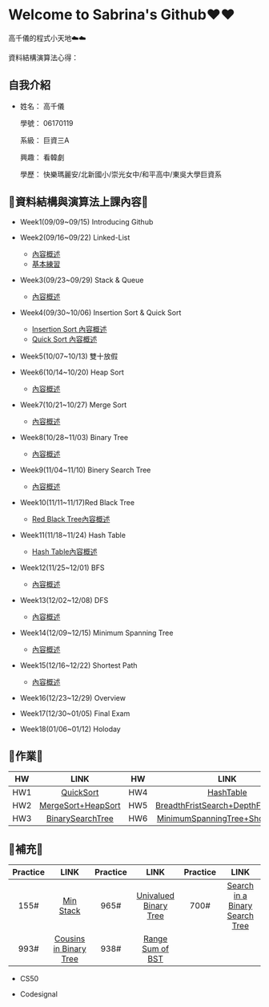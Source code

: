 # Welcome to Sabrina's Github❤️❤️

   高千儀的程式小天地☁️☁️
   
   資料結構演算法心得：
  
## 自我介紹
* 姓名： 高千儀
 
  學號： 06170119
 
  系級： 巨資三A
  
  興趣： 看韓劇
  
  學歷： 快樂瑪麗安/北新國小/崇光女中/和平高中/東吳大學巨資系

## 🌟資料結構與演算法上課內容🌟
* Week1(09/09~09/15) Introducing Github

* Week2(09/16~09/22) Linked-List
  
  * [內容概述](https://github.com/Sabrina8198/Sabrina/blob/master/Linked-List/Basic%20Concept.pdf)
  * [基本練習](https://github.com/Sabrina8198/Sabrina/blob/master/Linked-List/Linked%20List(Basic%20Practice)1.ipynb)

- Week3(09/23~09/29) Stack & Queue
  
  - [內容概述](https://github.com/Sabrina8198/Sabrina/blob/master/Stack%20%26%20Queue/Basic%20Concept.pdf)
  
- Week4(09/30~10/06) Insertion Sort & Quick Sort
  
  - [Insertion Sort 內容概述](https://github.com/Sabrina8198/Sabrina/blob/master/Insertion%20Sort/Basic%20Concept.pdf)
  - [Quick Sort 內容概述](https://github.com/Sabrina8198/Sabrina/blob/master/Quick%20Sort/Basic%20concept.pdf)

- Week5(10/07~10/13) 雙十放假

- Week6(10/14~10/20) Heap Sort
  - [內容概述](https://github.com/Sabrina8198/Sabrina/blob/master/Heap%20Sort/Basic%20Concept.pdf)

- Week7(10/21~10/27) Merge Sort
  - [內容概述](https://github.com/Sabrina8198/Sabrina/blob/master/Merge%20Sort/Merge%20Sort%20Basic%20Concept.pdf)

- Week8(10/28~11/03) Binary Tree
  - [內容概述](https://github.com/Sabrina8198/Sabrina/blob/master/Binery%20Search%20Tree%20%26%20Red%20Black%20Tree/Binary%20Tree.pdf)

- Week9(11/04~11/10) Binery Search Tree
  - [內容概述](https://github.com/Sabrina8198/Sabrina/blob/master/Binery%20Search%20Tree%20%26%20Red%20Black%20Tree/Binery%20Search%20Tree%20%26%20Red%20Black%20Tree.pdf)

- Week10(11/11~11/17)Red Black Tree
  - [Red Black Tree內容概述](https://github.com/Sabrina8198/Sabrina/blob/master/Binery%20Search%20Tree%20%26%20Red%20Black%20Tree/Binery%20Search%20Tree%20%26%20Red%20Black%20Tree.pdf)

- Week11(11/18~11/24) Hash Table
  - [Hash Table內容概述](https://github.com/Sabrina8198/Sabrina/blob/master/Hash%20Table/Hash%20Table.pdf)

- Week12(11/25~12/01) BFS
  - [內容概述](https://github.com/Sabrina8198/Sabrina/blob/master/BFS%20%26%20DFS/BFS%20%26%20DFS.pdf)

- Week13(12/02~12/08) DFS
  - [內容概述](https://github.com/Sabrina8198/Sabrina/blob/master/BFS%20%26%20DFS/BFS%20%26%20DFS.pdf)

- Week14(12/09~12/15) Minimum Spanning Tree
  - [內容概述](https://github.com/Sabrina8198/Sabrina/blob/master/Shortest%20path/Minimum%20Spanning%20Tree.pdf)

- Week15(12/16~12/22) Shortest Path
  - [內容概述](https://github.com/Sabrina8198/Sabrina/blob/master/Shortest%20path/Shortest%20Path.pdf)

- Week16(12/23~12/29) Overview
  

- Week17(12/30~01/05) Final Exam
  
  
- Week18(01/06~01/12) Holoday
  
  

## 🌟作業🌟

| HW        | LINK           | HW | LINK |
| :---: | :---: | :---: | :---: |
| HW1 | [QuickSort](https://github.com/Sabrina8198/Sabrina/tree/master/HW1) | HW4 | [HashTable](https://github.com/Sabrina8198/Sabrina/tree/master/HW4) |
| HW2 | [MergeSort+HeapSort](https://github.com/Sabrina8198/Sabrina/tree/master/HW2) | HW5 | [BreadthFristSearch+DepthFristSearch](https://github.com/Sabrina8198/Sabrina/tree/master/HW5) |
| HW3 | [BinarySearchTree](https://github.com/Sabrina8198/Sabrina/tree/master/HW3) | HW6 | [MinimumSpanningTree+ShortestPath](https://github.com/Sabrina8198/Sabrina/tree/master/HW6) |

## 🌟補充🌟
   
   
   | Practice        | LINK           | Practice | LINK          | Practice | LINK |
| :---: | :---: | :---: | :---: | :---: | :---: |
| 155# | [Min Stack](https://github.com/Sabrina8198/Sabrina/blob/master/Leetcode/155%23_Min%20Stack_06170119.py) | 965# | [Univalued Binary Tree](https://github.com/Sabrina8198/Sabrina/blob/master/Leetcode/965%23_%20Univalued%20Binary%20Tree_06170119.py) | 700# | [Search in a Binary Search Tree](https://github.com/Sabrina8198/Sabrina/blob/master/Leetcode/700%23_Search%20in%20a%20Binary%20Search%20Tree_06170119.py)
| 993# | [Cousins in Binary Tree](https://github.com/Sabrina8198/Sabrina/blob/master/Leetcode/993%23_Cousins%20in%20Binary%20Tree_06170119.py) | 938# | [Range Sum of BST](https://github.com/Sabrina8198/Sabrina/blob/master/Leetcode/938%23_Range%20Sum%20of%20BST_06170119.py) |
  
  * CS50
   
  * Codesignal


